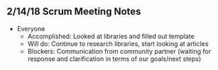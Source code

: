 ## 2/14/18 Scrum Meeting Notes

* Everyone
    * Accomplished: Looked at libraries and filled out template
    * Will do: Continue to research libraries, start looking at articles
    * Blockers: Communication from community partner (waiting for response and clarification in terms of our goals/next steps)